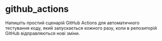 # github_actions
Напишіть простий сценарій GitHub Actions для автоматичного тестування коду, який запускається кожного разу, коли в репозиторій GitHub відправляються нові зміни.